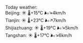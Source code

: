 Today weather:  
Beijing: ☀️   🌡️+15°C 🌬️↘4km/h  
Tianjin: ☀️   🌡️+23°C 🌬️↗7km/h  
Shijiazhuang: ☀️   🌡️+19°C 🌬️↘5km/h  
Tangshan: ☀️   🌡️+17°C 🌬️↘6km/h  
